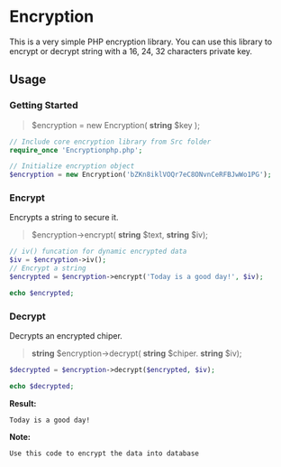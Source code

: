 # Encryption

This is a very simple PHP encryption library. You can use this library to encrypt or decrypt string with a 16, 24, 32 characters private key.



## Usage

### Getting Started

> \$encryption = new Encryption( **string** \$key );

```php
// Include core encryption library from Src folder
require_once 'Encryptionphp.php';

// Initialize encryption object
$encryption = new Encryption('bZKn8iklVOQr7eC8ONvnCeRFBJwWo1PG');
```



### Encrypt

Encrypts a string to secure it.

> \$encryption->encrypt( **string** $text, **string** $iv);

```php
// iv() funcation for dynamic encrypted data
$iv = $encryption->iv();
// Encrypt a string
$encrypted = $encryption->encrypt('Today is a good day!', $iv);

echo $encrypted;
```


### Decrypt

Decrypts an encrypted chiper.

> **string** \$encryption->decrypt( **string** $chiper. **string** $iv);

```php
$decrypted = $encryption->decrypt($encrypted, $iv);

echo $decrypted;
```

**Result:**

```
Today is a good day!
```
**Note:**

```
Use this code to encrypt the data into database 
```